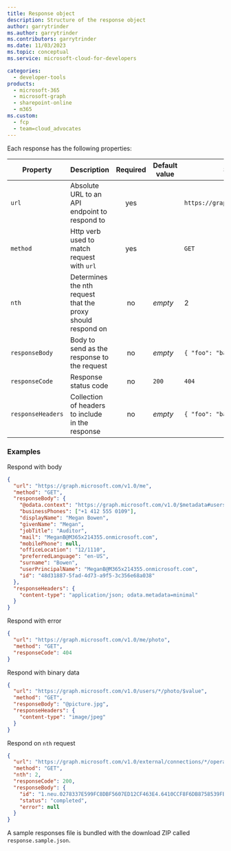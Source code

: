 ```yaml
---
title: Response object
description: Structure of the response object
author: garrytrinder
ms.author: garrytrinder
ms.contributors: garrytrinder
ms.date: 11/03/2023
ms.topic: conceptual
ms.service: microsoft-cloud-for-developers

categories:
  - developer-tools
products:
  - microsoft-365
  - microsoft-graph
  - sharepoint-online
  - m365
ms.custom:
  - fcp
  - team=cloud_advocates
---
```


Each response has the following properties:

| Property          | Description                                                 | Required | Default value | Sample value                          |
| ----------------- | ----------------------------------------------------------- | :------: | ------------- | ------------------------------------- |
| `url`             | Absolute URL to an API endpoint to respond to               |   yes    |               | `https://graph.microsoft.com/v1.0/me` |
| `method`          | Http verb used to match request with `url`   |   yes    |               | `GET`                                 |
| `nth`             | Determines the nth request that the proxy should respond on |    no    | _empty_       | 2                                     |
| `responseBody`    | Body to send as the response to the request                 |    no    | _empty_       | `{ "foo": "bar" }`                    |
| `responseCode`    | Response status code                                        |    no    | `200`         | `404`                                 |
| `responseHeaders` | Collection of headers to include in the response            |    no    | _empty_       | `{ "foo": "bar" }`                    |

### Examples

Respond with body

```json
{
  "url": "https://graph.microsoft.com/v1.0/me",
  "method": "GET",
  "responseBody": {
    "@odata.context": "https://graph.microsoft.com/v1.0/$metadata#users/$entity",
    "businessPhones": ["+1 412 555 0109"],
    "displayName": "Megan Bowen",
    "givenName": "Megan",
    "jobTitle": "Auditor",
    "mail": "MeganB@M365x214355.onmicrosoft.com",
    "mobilePhone": null,
    "officeLocation": "12/1110",
    "preferredLanguage": "en-US",
    "surname": "Bowen",
    "userPrincipalName": "MeganB@M365x214355.onmicrosoft.com",
    "id": "48d31887-5fad-4d73-a9f5-3c356e68a038"
  },
  "responseHeaders": {
    "content-type": "application/json; odata.metadata=minimal"
  }
}
```

Respond with error

```json
{
  "url": "https://graph.microsoft.com/v1.0/me/photo",
  "method": "GET",
  "responseCode": 404
}
```

Respond with binary data

```json
{
  "url": "https://graph.microsoft.com/v1.0/users/*/photo/$value",
  "method": "GET",
  "responseBody": "@picture.jpg",
  "responseHeaders": {
    "content-type": "image/jpeg"
  }
}
```

Respond on `nth` request

```json
{
  "url": "https://graph.microsoft.com/v1.0/external/connections/*/operations/*",
  "method": "GET",
  "nth": 2,
  "responseCode": 200,
  "responseBody": {
    "id": "1.neu.0278337E599FC8DBF5607ED12CF463E4.6410CCF8F6DB8758539FB58EB56BF8DC",
    "status": "completed",
    "error": null
  }
}
```

A sample responses file is bundled with the download ZIP called `response.sample.json`.
